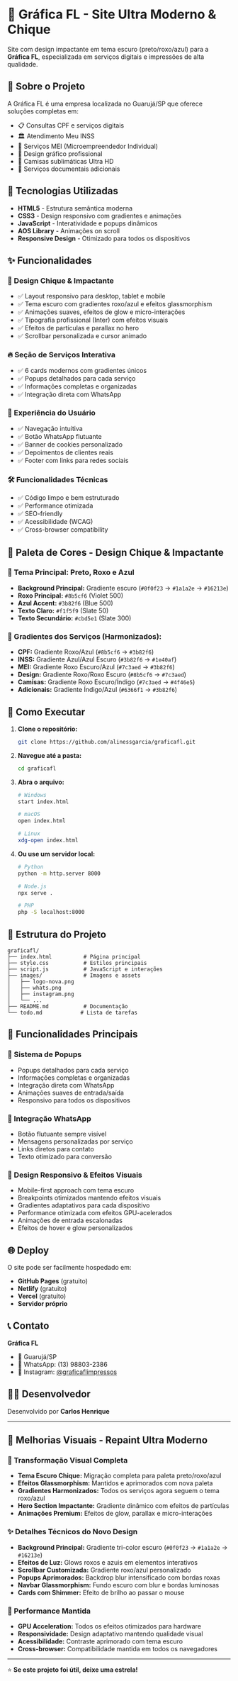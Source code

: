 # 🎨 Gráfica FL - Site Ultra Moderno & Chique

Site com design impactante em tema escuro (preto/roxo/azul) para a **Gráfica FL**, especializada em serviços digitais e impressões de alta qualidade.

## 🌟 Sobre o Projeto

A Gráfica FL é uma empresa localizada no Guarujá/SP que oferece soluções completas em:
- 📋 Consultas CPF e serviços digitais
- 🏛️ Atendimento Meu INSS
- 🏢 Serviços MEI (Microempreendedor Individual)
- 🎨 Design gráfico profissional
- 👕 Camisas sublimáticas Ultra HD
- 📄 Serviços documentais adicionais

## 🚀 Tecnologias Utilizadas

- **HTML5** - Estrutura semântica moderna
- **CSS3** - Design responsivo com gradientes e animações
- **JavaScript** - Interatividade e popups dinâmicos
- **AOS Library** - Animações on scroll
- **Responsive Design** - Otimizado para todos os dispositivos

## ✨ Funcionalidades

### 🎯 Design Chique & Impactante
- ✅ Layout responsivo para desktop, tablet e mobile
- ✅ Tema escuro com gradientes roxo/azul e efeitos glassmorphism
- ✅ Animações suaves, efeitos de glow e micro-interações
- ✅ Tipografia profissional (Inter) com efeitos visuais
- ✅ Efeitos de partículas e parallax no hero
- ✅ Scrollbar personalizada e cursor animado

### 🔥 Seção de Serviços Interativa
- ✅ 6 cards modernos com gradientes únicos
- ✅ Popups detalhados para cada serviço
- ✅ Informações completas e organizadas
- ✅ Integração direta com WhatsApp

### 📱 Experiência do Usuário
- ✅ Navegação intuitiva
- ✅ Botão WhatsApp flutuante
- ✅ Banner de cookies personalizado
- ✅ Depoimentos de clientes reais
- ✅ Footer com links para redes sociais

### 🛠️ Funcionalidades Técnicas
- ✅ Código limpo e bem estruturado
- ✅ Performance otimizada
- ✅ SEO-friendly
- ✅ Acessibilidade (WCAG)
- ✅ Cross-browser compatibility

## 🎨 Paleta de Cores - Design Chique & Impactante

### 🌟 Tema Principal: Preto, Roxo e Azul
- **Background Principal:** Gradiente escuro (`#0f0f23` → `#1a1a2e` → `#16213e`)
- **Roxo Principal:** `#8b5cf6` (Violet 500)
- **Azul Accent:** `#3b82f6` (Blue 500)
- **Texto Claro:** `#f1f5f9` (Slate 50)
- **Texto Secundário:** `#cbd5e1` (Slate 300)

### 🎯 Gradientes dos Serviços (Harmonizados):
- **CPF:** Gradiente Roxo/Azul (`#8b5cf6` → `#3b82f6`)
- **INSS:** Gradiente Azul/Azul Escuro (`#3b82f6` → `#1e40af`)
- **MEI:** Gradiente Roxo Escuro/Azul (`#7c3aed` → `#3b82f6`)
- **Design:** Gradiente Roxo/Roxo Escuro (`#8b5cf6` → `#7c3aed`)
- **Camisas:** Gradiente Roxo Escuro/Índigo (`#7c3aed` → `#4f46e5`)
- **Adicionais:** Gradiente Índigo/Azul (`#6366f1` → `#3b82f6`)

## 🚀 Como Executar

1. **Clone o repositório:**
   ```bash
   git clone https://github.com/alinessgarcia/graficafl.git
   ```

2. **Navegue até a pasta:**
   ```bash
   cd graficafl
   ```

3. **Abra o arquivo:**
   ```bash
   # Windows
   start index.html
   
   # macOS
   open index.html
   
   # Linux
   xdg-open index.html
   ```

4. **Ou use um servidor local:**
   ```bash
   # Python
   python -m http.server 8000
   
   # Node.js
   npx serve .
   
   # PHP
   php -S localhost:8000
   ```

## 📂 Estrutura do Projeto

```
graficafl/
├── index.html          # Página principal
├── style.css           # Estilos principais
├── script.js           # JavaScript e interações
├── images/             # Imagens e assets
│   ├── logo-nova.png
│   ├── whats.png
│   ├── instagram.png
│   └── ...
├── README.md           # Documentação
└── todo.md            # Lista de tarefas
```

## 🎯 Funcionalidades Principais

### 💬 Sistema de Popups
- Popups detalhados para cada serviço
- Informações completas e organizadas
- Integração direta com WhatsApp
- Animações suaves de entrada/saída
- Responsivo para todos os dispositivos

### 📱 Integração WhatsApp
- Botão flutuante sempre visível
- Mensagens personalizadas por serviço
- Links diretos para contato
- Texto otimizado para conversão

### 🎨 Design Responsivo & Efeitos Visuais
- Mobile-first approach com tema escuro
- Breakpoints otimizados mantendo efeitos visuais
- Gradientes adaptativos para cada dispositivo
- Performance otimizada com efeitos GPU-acelerados
- Animações de entrada escalonadas
- Efeitos de hover e glow personalizados

## 🌐 Deploy

O site pode ser facilmente hospedado em:
- **GitHub Pages** (gratuito)
- **Netlify** (gratuito)
- **Vercel** (gratuito)
- **Servidor próprio**

## 📞 Contato

**Gráfica FL**
- 📍 Guarujá/SP
- 📱 WhatsApp: (13) 98803-2386
- 📸 Instagram: [@graficaflimpressos](https://www.instagram.com/graficaflimpressos/)

## 👨‍💻 Desenvolvedor

Desenvolvido por **Carlos Henrique**

---

## 🎨 Melhorias Visuais - Repaint Ultra Moderno

### 🌟 Transformação Visual Completa
- **Tema Escuro Chique:** Migração completa para paleta preto/roxo/azul
- **Efeitos Glassmorphism:** Mantidos e aprimorados com nova paleta
- **Gradientes Harmonizados:** Todos os serviços agora seguem o tema roxo/azul
- **Hero Section Impactante:** Gradiente dinâmico com efeitos de partículas
- **Animações Premium:** Efeitos de glow, parallax e micro-interações

### ✨ Detalhes Técnicos do Novo Design
- **Background Principal:** Gradiente tri-color escuro (`#0f0f23` → `#1a1a2e` → `#16213e`)
- **Efeitos de Luz:** Glows roxos e azuis em elementos interativos
- **Scrollbar Customizada:** Gradiente roxo/azul personalizado
- **Popups Aprimorados:** Backdrop blur intensificado com bordas roxas
- **Navbar Glassmorphism:** Fundo escuro com blur e bordas luminosas
- **Cards com Shimmer:** Efeito de brilho ao passar o mouse

### 🚀 Performance Mantida
- **GPU Acceleration:** Todos os efeitos otimizados para hardware
- **Responsividade:** Design adaptativo mantendo qualidade visual
- **Acessibilidade:** Contraste aprimorado com tema escuro
- **Cross-browser:** Compatibilidade mantida em todos os navegadores

---

⭐ **Se este projeto foi útil, deixe uma estrela!**